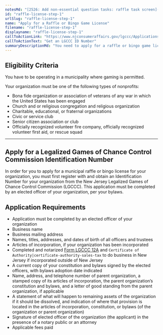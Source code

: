 ```yaml
---
notesMd: "[2526: Add non-essential question tasks: raffle task screen](https://dev.azure.com/NJInnovation/Business%20First%20Stop/_workitems/edit/2526)"
id: "raffle-license-step-1"
urlSlug: "raffle-license-step-1"
name: "Apply for a Raffle or Bingo Game License"
filename: "raffle-license-step-1"
displayname: "raffle-license-step-1"
callToActionLink: "https://www.njconsumeraffairs.gov/lgccc/Applications/Initial-Affidavit-and-Application-for-Biennial-Registration.pdf"
callToActionText: "Get an LGCCC ID Number"
summaryDescriptionMd: "You need to apply for a raffle or bingo game license in your New Jersey municipality if you will be holding, operating, or conducting raffles or bingo games."
---
```


## Eligibility Criteria

You have to be operating in a municipality where gaming is permitted.

Your organization must be one of the following types of nonprofits:

- Bona fide organization or association of veterans of any war in which the United States has been engaged
- Church and or religious congregation and religious organization
- Charitable, educational, or fraternal organizations
- Civic or service club
- Senior citizen association or club
- Officially recognized volunteer fire company, officially recognized volunteer first aid, or rescue squad

---

## Apply for a Legalized Games of Chance Control Commission Identification Number

In order for you to apply for a municipal raffle or bingo license for your organization, you must first register with and obtain an Identification Number for your organization from the New Jersey Legalized Games of Chance Control Commission (LGCCC). This application must be completed by an elected officer of your organization, per your bylaws.

## Application Requirements

- Application must be completed by an elected officer of your organization
- Business name
- Business mailing address
- Names, titles, addresses, and dates of birth of all officers and trustees
- Articles of incorporation, if your organization has been incorporated
- Completed and notarized [Form LGCCC 12A](https://www.njconsumeraffairs.gov/lgccc/Applications/Form-12A-Power-of-Attorney-Corporate.pdf) and `Certificate of Authority|certificate-authority-sales-tax` to do business in New Jersey if incorporated outside of New Jersey
- A current copy of your constitution and bylaws signed by the elected officers, with bylaws adoption date indicated
- Name, address, and telephone number of parent organization, a stamped copy of its articles of incorporation, the parent organization’s constitution and bylaws, and a letter of good standing from the parent organization, if applicable
- A statement of what will happen to remaining assets of the organization if it should be dissolved, and indication of where that provision is located in the articles of incorporation, constitution, or bylaws (of the organization or parent organization)
- Signature of elected officer of the organization (the applicant) in the presence of a notary public or an attorney
- Applicable fees paid
